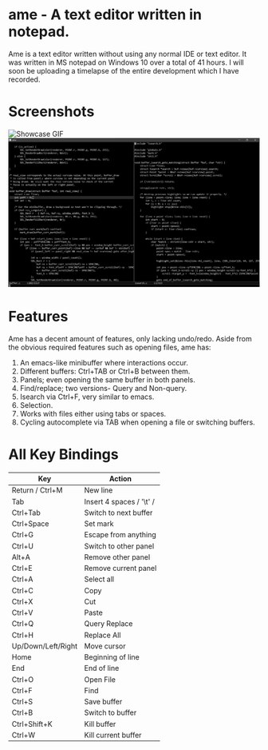 # ame - A text editor written in notepad.

Ame is a text editor written without using any normal IDE or text editor.
It was written in MS notepad on Windows 10 over a total of 41 hours. I will
soon be uploading a timelapse of the entire development which I have recorded.

# Screenshots

![Showcase GIF](screenshots/ame.gif)
![Screenshot](screenshots/screenshot1.png)

# Features

Ame has a decent amount of features, only lacking undo/redo.
Aside from the obvious required features such as opening files, ame has:

1. An emacs-like minibuffer where interactions occur.
2. Different buffers: Ctrl+TAB or Ctrl+B between them.
3. Panels; even opening the same buffer in both panels.
4. Find/replace; two versions- Query and Non-query.
5. Isearch via Ctrl+F, very similar to emacs.
6. Selection.
7. Works with files either using tabs or spaces.
8. Cycling autocomplete via TAB when opening a file or switching buffers.

# All Key Bindings

| Key | Action |
| ----------- | ----------- |
| Return / Ctrl+M | New line |
| Tab | Insert 4 spaces / '\t' /  |
| Ctrl+Tab | Switch to next buffer |
| Ctrl+Space | Set mark |
| Ctrl+G | Escape from anything |
| Ctrl+U | Switch to other panel |
| Alt+A | Remove other panel |
| Ctrl+E | Remove current panel |
| Ctrl+A | Select all |
| Ctrl+C | Copy |
| Ctrl+X | Cut |
| Ctrl+V | Paste |
| Ctrl+Q | Query Replace |
| Ctrl+H | Replace All |
| Up/Down/Left/Right | Move cursor |
| Home | Beginning of line |
| End | End of line |
| Ctrl+O | Open File |
| Ctrl+F | Find |
| Ctrl+S | Save buffer |
| Ctrl+B | Switch to buffer |
| Ctrl+Shift+K | Kill buffer |
| Ctrl+W | Kill current buffer |
